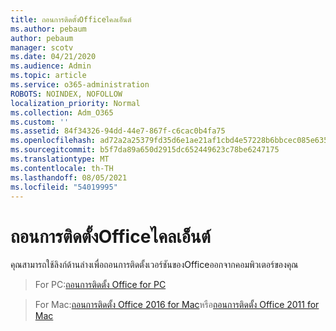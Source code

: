 ```yaml
---
title: ถอนการติดตั้งOfficeไคลเอ็นต์
ms.author: pebaum
author: pebaum
manager: scotv
ms.date: 04/21/2020
ms.audience: Admin
ms.topic: article
ms.service: o365-administration
ROBOTS: NOINDEX, NOFOLLOW
localization_priority: Normal
ms.collection: Adm_O365
ms.custom: ''
ms.assetid: 84f34326-94dd-44e7-867f-c6cac0b4fa75
ms.openlocfilehash: ad72a2a25379fd35d6e1ae21af1cbd4e57228b6bbcec085e63565221e3140b44
ms.sourcegitcommit: b5f7da89a650d2915dc652449623c78be6247175
ms.translationtype: MT
ms.contentlocale: th-TH
ms.lasthandoff: 08/05/2021
ms.locfileid: "54019995"
---
```

# <a name="uninstall-office-client"></a>ถอนการติดตั้งOfficeไคลเอ็นต์

คุณสามารถใช้ลิงก์ด้านล่างเพื่อถอนการติดตั้งเวอร์ชันของOfficeออกจากคอมพิวเตอร์ของคุณ
  
> For PC:[ถอนการติดตั้ง Office for PC](https://support.office.com/article/Uninstall-Office-from-a-PC-9dd49b83-264a-477a-8fcc-2fdf5dbf61d8.aspx)
    
> For Mac:[ถอนการติดตั้ง Office 2016 for Mac](https://support.office.com/article/Uninstall-Office-2016-for-Mac-eefa1199-5b58-43af-8a3d-b73dc1a8cae3.aspx)หรือ[ถอนการติดตั้ง Office 2011 for Mac](https://support.office.com/article/Uninstall-Office-2011-for-Mac-4bfcd230-0ea1-4656-bf30-dbfa44d358fa.aspx)
    

